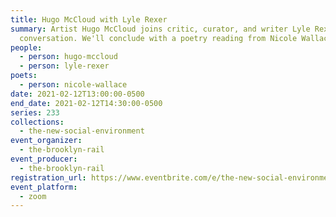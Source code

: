 ```yaml
---
title: Hugo McCloud with Lyle Rexer
summary: Artist Hugo McCloud joins critic, curator, and writer Lyle Rexer for a
  conversation. We'll conclude with a poetry reading from Nicole Wallace.
people:
  - person: hugo-mccloud
  - person: lyle-rexer
poets:
  - person: nicole-wallace
date: 2021-02-12T13:00:00-0500
end_date: 2021-02-12T14:30:00-0500
series: 233
collections:
  - the-new-social-environment
event_organizer:
  - the-brooklyn-rail
event_producer:
  - the-brooklyn-rail
registration_url: https://www.eventbrite.com/e/the-new-social-environment-233-hugo-mccloud-tickets-140375722565
event_platform:
  - zoom
---
```

